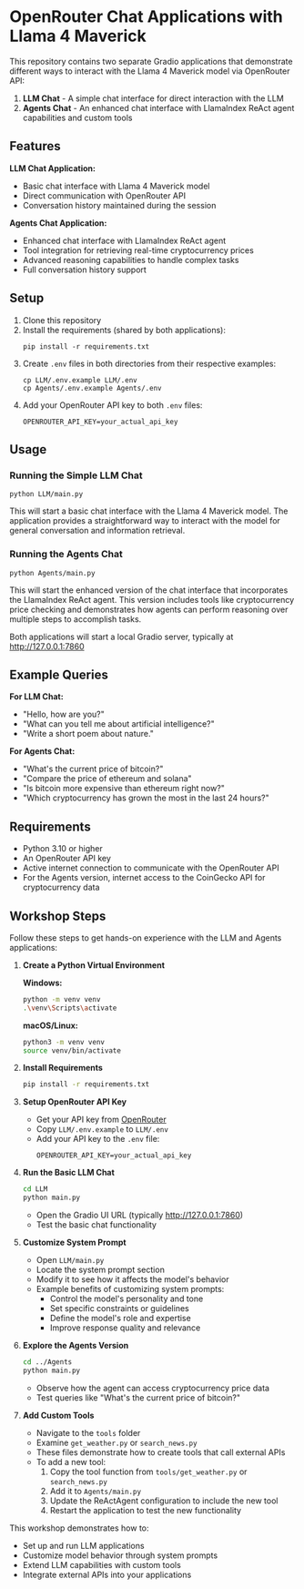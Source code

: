 # OpenRouter Chat Applications with Llama 4 Maverick

This repository contains two separate Gradio applications that demonstrate different ways to interact with the Llama 4 Maverick model via OpenRouter API:

1. **LLM Chat** - A simple chat interface for direct interaction with the LLM
2. **Agents Chat** - An enhanced chat interface with LlamaIndex ReAct agent capabilities and custom tools

## Features

**LLM Chat Application:**
- Basic chat interface with Llama 4 Maverick model
- Direct communication with OpenRouter API
- Conversation history maintained during the session

**Agents Chat Application:**
- Enhanced chat interface with LlamaIndex ReAct agent
- Tool integration for retrieving real-time cryptocurrency prices
- Advanced reasoning capabilities to handle complex tasks
- Full conversation history support

## Setup

1. Clone this repository
2. Install the requirements (shared by both applications):
   ```
   pip install -r requirements.txt
   ```
3. Create `.env` files in both directories from their respective examples:
   ```
   cp LLM/.env.example LLM/.env
   cp Agents/.env.example Agents/.env
   ```
4. Add your OpenRouter API key to both `.env` files:
   ```
   OPENROUTER_API_KEY=your_actual_api_key
   ```

## Usage

### Running the Simple LLM Chat

```
python LLM/main.py
```

This will start a basic chat interface with the Llama 4 Maverick model. The application provides a straightforward way to interact with the model for general conversation and information retrieval.

### Running the Agents Chat

```
python Agents/main.py
```

This will start the enhanced version of the chat interface that incorporates the LlamaIndex ReAct agent. This version includes tools like cryptocurrency price checking and demonstrates how agents can perform reasoning over multiple steps to accomplish tasks.

Both applications will start a local Gradio server, typically at http://127.0.0.1:7860

## Example Queries

**For LLM Chat:**
- "Hello, how are you?"
- "What can you tell me about artificial intelligence?"
- "Write a short poem about nature."

**For Agents Chat:**
- "What's the current price of bitcoin?"
- "Compare the price of ethereum and solana"
- "Is bitcoin more expensive than ethereum right now?"
- "Which cryptocurrency has grown the most in the last 24 hours?"

## Requirements

- Python 3.10 or higher
- An OpenRouter API key
- Active internet connection to communicate with the OpenRouter API
- For the Agents version, internet access to the CoinGecko API for cryptocurrency data

## Workshop Steps

Follow these steps to get hands-on experience with the LLM and Agents applications:

1. **Create a Python Virtual Environment**

   **Windows:**
   ```bash
   python -m venv venv
   .\venv\Scripts\activate
   ```

   **macOS/Linux:**
   ```bash
   python3 -m venv venv
   source venv/bin/activate
   ```

2. **Install Requirements**
   ```bash
   pip install -r requirements.txt
   ```

3. **Setup OpenRouter API Key**
   - Get your API key from [OpenRouter](https://openrouter.ai/)
   - Copy `LLM/.env.example` to `LLM/.env`
   - Add your API key to the `.env` file:
     ```
     OPENROUTER_API_KEY=your_actual_api_key
     ```

4. **Run the Basic LLM Chat**
   ```bash
   cd LLM
   python main.py
   ```
   - Open the Gradio UI URL (typically http://127.0.0.1:7860)
   - Test the basic chat functionality

5. **Customize System Prompt**
   - Open `LLM/main.py`
   - Locate the system prompt section
   - Modify it to see how it affects the model's behavior
   - Example benefits of customizing system prompts:
     - Control the model's personality and tone
     - Set specific constraints or guidelines
     - Define the model's role and expertise
     - Improve response quality and relevance

6. **Explore the Agents Version**
   ```bash
   cd ../Agents
   python main.py
   ```
   - Observe how the agent can access cryptocurrency price data
   - Test queries like "What's the current price of bitcoin?"

7. **Add Custom Tools**
   - Navigate to the `tools` folder
   - Examine `get_weather.py` or `search_news.py`
   - These files demonstrate how to create tools that call external APIs
   - To add a new tool:
     1. Copy the tool function from `tools/get_weather.py` or `search_news.py`
     2. Add it to `Agents/main.py`
     3. Update the ReActAgent configuration to include the new tool
     4. Restart the application to test the new functionality

This workshop demonstrates how to:
- Set up and run LLM applications
- Customize model behavior through system prompts
- Extend LLM capabilities with custom tools
- Integrate external APIs into your applications